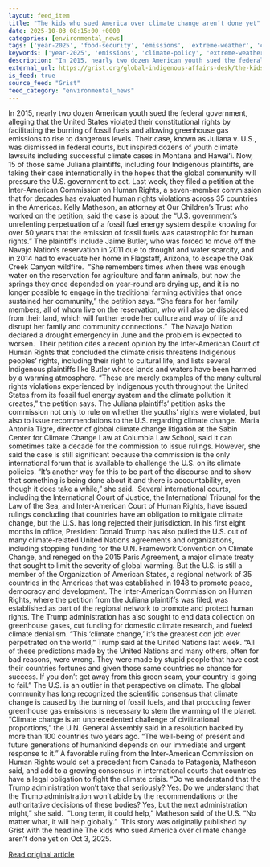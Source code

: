 ```yaml
---
layout: feed_item
title: "The kids who sued America over climate change aren’t done yet"
date: 2025-10-03 08:15:00 +0000
categories: [environmental_news]
tags: ['year-2025', 'food-security', 'emissions', 'extreme-weather', 'climate-policy', 'paris-agreement', 'urgent', 'fossil-fuels', 'drought', 'agriculture']
keywords: ['year-2025', 'emissions', 'climate-policy', 'extreme-weather', 'food-security', 'kids', 'sued', 'america']
description: "In 2015, nearly two dozen American youth sued the federal government, alleging that the United States violated their constitutional rights by facilitating th..."
external_url: https://grist.org/global-indigenous-affairs-desk/the-kids-who-sued-america-over-climate-change-arent-done-yet/
is_feed: true
source_feed: "Grist"
feed_category: "environmental_news"
---
```


In 2015, nearly two dozen American youth sued the federal government, alleging that the United States violated their constitutional rights by facilitating the burning of fossil fuels and allowing greenhouse gas emissions to rise to dangerous levels. Their case, known as Juliana v. U.S., was dismissed in federal courts, but inspired dozens of youth climate lawsuits including successful climate cases in Montana and Hawaiʻi. Now, 15 of those same Juliana plaintiffs, including four Indigenous plaintiffs, are taking their case internationally in the hopes that the global community will pressure the U.S. government to act. Last week, they filed a petition at the Inter-American Commission on Human Rights, a seven-member commission that for decades has evaluated human rights violations across 35 countries in the Americas. Kelly Matheson, an attorney at Our Children’s Trust who worked on the petition, said the case is about the “U.S. government&#8217;s unrelenting perpetuation of a fossil fuel energy system despite knowing for over 50 years that the emission of fossil fuels was catastrophic for human rights.” The plaintiffs include Jaime Butler, who was forced to move off the Navajo Nation’s reservation in 2011 due to drought and water scarcity, and in 2014 had to evacuate her home in Flagstaff, Arizona, to escape the Oak Creek Canyon wildfire.&nbsp; “She remembers times when there was enough water on the reservation for agriculture and farm animals, but now the springs they once depended on year-round are drying up, and it is no longer possible to engage in the traditional farming activities that once sustained her community,” the petition says. “She fears for her family members, all of whom live on the reservation, who will also be displaced from their land, which will further erode her culture and way of life and disrupt her family and community connections.”&nbsp; The Navajo Nation declared a drought emergency in June and the problem is expected to worsen.&nbsp; Their petition cites a recent opinion by the Inter-American Court of Human Rights that concluded the climate crisis threatens Indigenous peoples’ rights, including their right to cultural life, and lists several Indigenous plaintiffs like Butler whose lands and waters have been harmed by a warming atmosphere. “These are merely examples of the many cultural rights violations experienced by Indigenous youth throughout the United States from its fossil fuel energy system and the climate pollution it creates,” the petition says. The Juliana plaintiffs’ petition asks the commission not only to rule on whether the youths’ rights were violated, but also to issue recommendations to the U.S. regarding climate change.&nbsp; Maria Antonia Tigre, director of global climate change litigation at the Sabin Center for Climate Change Law at Columbia Law School, said it can sometimes take a decade for the commission to issue rulings. However, she said the case is still significant because the commission is the only international forum that is available to challenge the U.S. on its climate policies. “It’s another way for this to be part of the discourse and to show that something is being done about it and there is accountability, even though it does take a while,” she said.&nbsp; Several international courts, including the International Court of Justice, the International Tribunal for the Law of the Sea, and Inter-American Court of Human Rights, have issued rulings concluding that countries have an obligation to mitigate climate change, but the U.S. has long rejected their jurisdiction. In his first eight months in office, President Donald Trump has also pulled the U.S. out of many climate-related United Nations agreements and organizations, including stopping funding for the U.N. Framework Convention on Climate Change, and reneged on the 2015 Paris Agreement, a major climate treaty that sought to limit the severity of global warming. But the U.S. is still a member of the Organization of American States, a regional network of 35 countries in the Americas that was established in 1948 to promote peace, democracy and development. The Inter-American Commission on Human Rights, where the petition from the Juliana plaintiffs was filed, was established as part of the regional network to promote and protect human rights. The Trump administration has also sought to end data collection on greenhouse gases, cut funding for domestic climate research, and fueled climate denialism. “This ‘climate change,’ it’s the greatest con job ever perpetrated on the world,” Trump said at the United Nations last week. “All of these predictions made by the United Nations and many others, often for bad reasons, were wrong. They were made by stupid people that have cost their countries fortunes and given those same countries no chance for success. If you don’t get away from this green scam, your country is going to fail.” The U.S. is an outlier in that perspective on climate. The global community has long recognized the scientific consensus that climate change is caused by the burning of fossil fuels, and that producing fewer greenhouse gas emissions is necessary to stem the warming of the planet. “Climate change is an unprecedented challenge of civilizational proportions,” the U.N. General Assembly said in a resolution backed by more than 100 countries two years ago. “The well-being of present and future generations of humankind depends on our immediate and urgent response to it.” A favorable ruling from the Inter-American Commission on Human Rights would set a precedent from Canada to Patagonia, Matheson said, and add to a growing consensus in international courts that countries have a legal obligation to fight the climate crisis. “Do we understand that the Trump administration won&#8217;t take that seriously? Yes. Do we understand that the Trump administration won’t abide by the recommendations or the authoritative decisions of these bodies? Yes, but the next administration might,” she said.&nbsp; “Long term, it could help,” Matheson said of the U.S. “No matter what, it will help globally.”&nbsp; This story was originally published by Grist with the headline The kids who sued America over climate change aren’t done yet on Oct 3, 2025.

[Read original article](https://grist.org/global-indigenous-affairs-desk/the-kids-who-sued-america-over-climate-change-arent-done-yet/)
